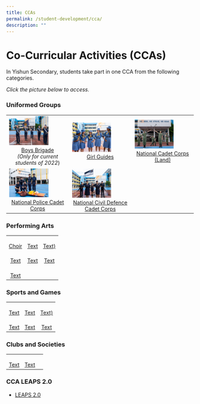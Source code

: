```yaml
---
title: CCAs
permalink: /student-development/cca/
description: ""
---
```

Co-Curricular Activities (CCAs)
===============================

In Yishun Secondary, students take part in one CCA from the following categories. 

*Click the picture below to access.*

### Uniformed Groups

|  |  |  |
| -------- | -------- | -------- |
| <a href="/cca/boysbrigade/"><img src="/images/StudDevelopment/CCAs/BoysBrigade%20(1).png" style="width:70%"> <div style="text-align:center">Boys Brigade </a><br>*(Only for current students of 2022*)</div>   | <a href="/cca/girlguides/"><img src="/images/StudDevelopment/CCAs/GirlGuides%20(1).png" style="width:70%"><div style="text-align:center">Girl Guides</div></a>  | <a href="/cca/ncc/"><img src="/images/StudDevelopment/CCAs/NCC%20(1).png" style="width:70%"><div style="text-align:center">National Cadet Corps (Land)</div></a>   |
| <a href="/cca/npcc/"><img src="/images/StudDevelopment/CCAs/NCDCC%20(1).png" style="width:70%"><div style="text-align:center">National Police Cadet Corps</div></a> | <a href="/cca/ncdcc/"><img src="/images/StudDevelopment/CCAs/NPCC%20(1).png" style="width:70%"><div style="text-align:center">National Civil Defence Cadet Corps</div></a> |  |

### Performing Arts

|  |  |  |
| -------- | -------- | -------- |
| <a href=" "><img src=" " style="width:70%"> <div style="text-align:center">Choir</div></a>   | <a href=" "><img src=" " style="width:70%"><div style="text-align:center">Text</div></a>  | <a href=" "><img src=" " style="width:70%"><div style="text-align:center">Text)</div></a>   |
| <a href=" "><img src=" " style="width:70%"><div style="text-align:center">Text</div></a> | <a href=" "><img src=" " style="width:70%"><div style="text-align:center">Text</div></a> |<a href=" "><img src=" " style="width:70%"><div style="text-align:center">Text</div></a>   |
| <a href=" "><img src=" " style="width:70%"><div style="text-align:center">Text</div></a> |  | |


### Sports and Games

|  |  |  |
| -------- | -------- | -------- |
| <a href=" "><img src=" " style="width:70%"><div style="text-align:center">Text</div></a>   | <a href=" "><img src=" " style="width:70%"><div style="text-align:center">Text</div></a>  | <a href=" "><img src=" " style="width:70%"><div style="text-align:center">Text)</div></a>   |
| <a href=" "><img src=" " style="width:70%"><div style="text-align:center">Text</div></a> | <a href=" "><img src=" " style="width:70%"><div style="text-align:center">Text</div></a> |<a href=" "><img src=" " style="width:70%"><div style="text-align:center">Text</div></a>   |


### Clubs and Societies

|  |  |  |
| -------- | -------- | -------- |
| <a href=" "><img src=" " style="width:70%"> <div style="text-align:center">Text</div></a>   | <a href=" "><img src=" " style="width:70%"><div style="text-align:center">Text</div></a>  |  |



### CCA LEAPS 2.0

*   [LEAPS 2.0](https://yishunsec.moe.edu.sg/qql/slot/u276/Holistic%20Education/Student%20Development/CCA/CCA%20LEAPS%202.0/LEAPS-2.0-Parents.pdf)